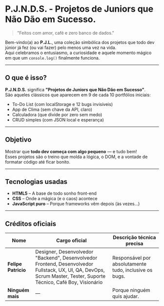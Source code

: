 #                P.J.N.D.S. - Projetos de Juniors que Não Dão em Sucesso.

> "Feitos com amor, café e zero banco de dados."

Bem-vindo(a) ao **P.J.L.**, uma coleção simbólica dos projetos que todo dev júnior já fez (ou vai fazer) pelo menos uma vez na vida.  
Aqui celebramos o entusiasmo, a curiosidade e aquele momento mágico em que um `console.log()` finalmente funciona.

---

## O que é isso?

**P.J.N.D.S.** significa **"Projetos de Juniors que Não Dão em Sucesso"**.  
São aqueles clássicos que aparecem em 9 de cada 10 portfólios iniciais:

- To-Do List (com localStorage e 12 bugs invisíveis)
- App de Clima (sem chave da API, claro)
- Calculadora (que divide por zero sem medo)
- CRUD simples (com JSON local e esperança)

---

## Objetivo

Mostrar que **todo dev começa com algo pequeno** — e tudo bem!  
Esses projetos são o treino que molda a lógica, o DOM, e a vontade de formatar código até ficar bonito.

---

## Tecnologias usadas

- **HTML5** – A base de todo sonho front-end  
- **CSS** – Onde a mágica (e o caos) acontece  
- **JavaScript puro** – Porque frameworks vêm depois (às vezes...)  

---

## Créditos oficiais

| Nome               | Cargo oficial                                                                                           | Descrição técnica precisa |
|--------------------|---------------------------------------------------------------------------------------------------------|-----------------------------|
| **Felipe Patricio** | Designer, Desenvolvedor "Backend", Desenvolvedor Frontend, Desenvolvedor Fullstack, UX, UI, QA, DevOps, Scrum Master, Tester, Suporte Técnico, Café Boy, Visionário | Responsável por absolutamente tudo, inclusive os bugs. |
| **Ninguém mais**    | —                                                                                                      | Porque ninguém quis ajudar. |
